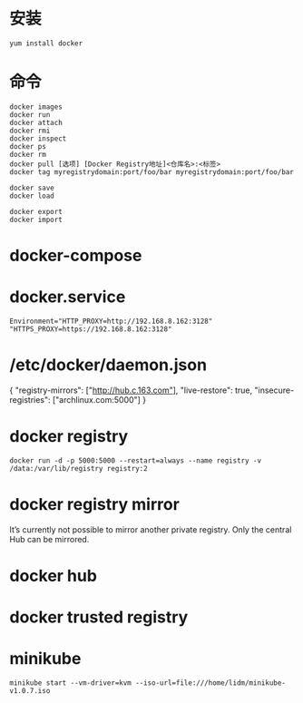 # **安装**
    yum install docker

# 命令
    docker images
    docker run
    docker attach
    docker rmi
    docker inspect
    docker ps
    docker rm
    docker pull [选项] [Docker Registry地址]<仓库名>:<标签>
    docker tag myregistrydomain:port/foo/bar myregistrydomain:port/foo/bar

    docker save
    docker load

    docker export
    docker import

# docker-compose

# docker.service
    Environment="HTTP_PROXY=http://192.168.8.162:3128" "HTTPS_PROXY=https://192.168.8.162:3128"
# /etc/docker/daemon.json
{
    "registry-mirrors": ["http://hub.c.163.com"],
    "live-restore": true,
    "insecure-registries": ["archlinux.com:5000"]
}

# docker registry
    docker run -d -p 5000:5000 --restart=always --name registry -v /data:/var/lib/registry registry:2

# docker registry mirror
It’s currently not possible to mirror another private registry. Only the central Hub can be mirrored.

# docker hub

# docker trusted registry

# minikube
    minikube start --vm-driver=kvm --iso-url=file:///home/lidm/minikube-v1.0.7.iso
